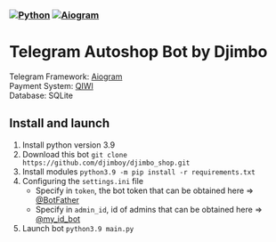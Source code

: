 ### [![Python](https://img.shields.io/badge/Python-3.9%2B-blue)](https://www.python.org/downloads/)  [![Aiogram](https://img.shields.io/badge/aiogram-3.0.0b4-blue)](https://pypi.org/project/aiogram/) 

# Telegram Autoshop Bot by Djimbo

Telegram Framework: [Aiogram](https://github.com/aiogram/)                                      
Payment System: [QIWI](https://qiwi.com)                                      
Database: SQLite

## Install and launch
1. Install python version 3.9
2. Download this bot `git clone https://github.com/djimboy/djimbo_shop.git`
3. Install modules `python3.9 -m pip install -r requirements.txt`
4. Configuring the `settings.ini` file
    * Specify in `token`, the bot token that can be obtained here => [@BotFather](https://t.me/BOTFATHER)
    * Specify in `admin_id`, id of admins that can be obtained here => [@my_id_bot](https://t.me/MY_ID_BOT)
5. Launch bot `python3.9 main.py`
